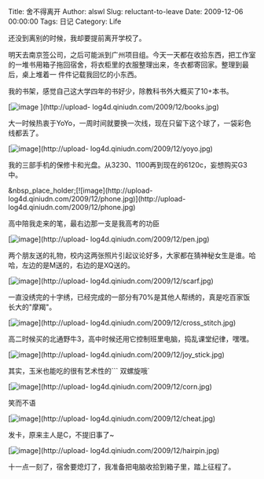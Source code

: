 Title: 舍不得离开
Author: alswl
Slug: reluctant-to-leave
Date: 2009-12-06 00:00:00
Tags: 日记
Category: Life

还没到离别的时候，我却要提前离开学校了。

明天去南京签公司，之后可能派到广州项目组。今天一天都在收拾东西，把工作室的一堆书用箱子拖回宿舍，将衣柜里的衣服整理出来，冬衣都寄回家。整理到最后，桌上堆着一
件件记载我回忆的小东西。

我的书架，感觉自己这大学四年的书好少，除教科书外大概买了10+本书。

[![image](http://upload-log4d.qiniudn.com/2009/12/books.jpg) ](http://upload-
log4d.qiniudn.com/2009/12/books.jpg)

大一时候热衷于YoYo，一周时间就要换一次线，现在只留下这个球了，一袋彩色线都丢了。

[![image](http://upload-log4d.qiniudn.com/2009/12/yoyo.jpg)](http://upload-
log4d.qiniudn.com/2009/12/yoyo.jpg)

我的三部手机的保修卡和光盘。从3230、1100再到现在的6120c，妄想购买G3中。

&nbsp_place_holder;[![image](http://upload-
log4d.qiniudn.com/2009/12/phone.jpg)](http://upload-
log4d.qiniudn.com/2009/12/phone.jpg)

高中陪我走来的笔，最右边那一支是我高考的功臣

[![image](http://upload-log4d.qiniudn.com/2009/12/pen.jpg)](http://upload-
log4d.qiniudn.com/2009/12/pen.jpg)

两个朋友送的礼物，校内这两张照片引起议论好多，大家都在猜神秘女生是谁。哈哈，左边的是M送的，右边的是XQ送的。

[![image](http://upload-log4d.qiniudn.com/2009/12/scarf.jpg)](http://upload-
log4d.qiniudn.com/2009/12/scarf.jpg)

一直没绣完的十字绣，已经完成的一部分有70%是其他人帮绣的，真是吃百家饭长大的"摩羯"。

[![image](http://upload-log4d.qiniudn.com/2009/12/cross_stitch.jpg)](http://upload-
log4d.qiniudn.com/2009/12/cross_stitch.jpg)

高二时候买的北通野牛3，高中时候还用它控制班里电脑，捣乱课堂纪律，嘿嘿。

[![image](http://upload-log4d.qiniudn.com/2009/12/joy_stick.jpg)](http://upload-
log4d.qiniudn.com/2009/12/joy_stick.jpg)

其实，玉米也能吃的很有艺术性的``` 双螺旋哦`

[![image](http://upload-log4d.qiniudn.com/2009/12/corn.jpg)](http://upload-
log4d.qiniudn.com/2009/12/corn.jpg)

笑而不语

[![image](http://upload-log4d.qiniudn.com/2009/12/cheat.jpg)](http://upload-
log4d.qiniudn.com/2009/12/cheat.jpg)

发卡，原来主人是C，不提旧事了~

[![image](http://upload-log4d.qiniudn.com/2009/12/hairpin.jpg)](http://upload-
log4d.qiniudn.com/2009/12/hairpin.jpg)

十一点一刻了，宿舍要熄灯了，我准备把电脑收拾到箱子里，踏上征程了。

